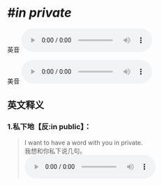 # ***\#in private*** 
英音
<audio src="./media/in private1_AAC.aac" controls="controls"></audio>

美音
<audio src="./media/in private2_AAC.aac" controls="controls"></audio>



  

英文释义
---
### 1.**私下地【反:in public】：**  

 > I want to have a word with you in private.   
 > 我想和你私下说几句。    
<audio src="./media/private-2.aac" controls="controls"></audio>


